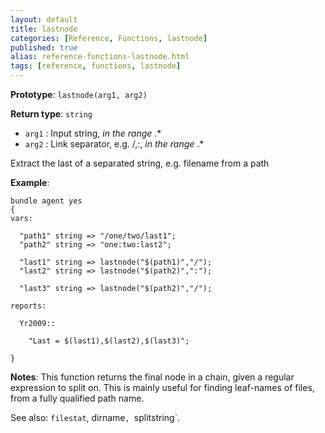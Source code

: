 ```yaml
---
layout: default
title: lastnode
categories: [Reference, Functions, lastnode]
published: true
alias: reference-functions-lastnode.html
tags: [reference, functions, lastnode]
---
```


**Prototype**: `lastnode(arg1, arg2)`

**Return type**: `string`

* `arg1` : Input string, *in the range* .\*
* `arg2` : Link separator, e.g. /,:, *in the range* .\*

Extract the last of a separated string, e.g. filename from a path

**Example**:

```cf3
bundle agent yes
{
vars:

  "path1" string => "/one/two/last1";
  "path2" string => "one:two:last2";

  "last1" string => lastnode("$(path1)","/");
  "last2" string => lastnode("$(path2)",":");

  "last3" string => lastnode("$(path2)","/");

reports:

  Yr2009::

    "Last = $(last1),$(last2),$(last3)";

}
```

**Notes**:
This function returns the final node in a chain, given a regular
expression to split on. This is mainly useful for finding leaf-names of
files, from a fully qualified path name.

See also: `filestat`, dirname`, `splitstring`.
